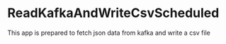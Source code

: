 # ReadKafkaAndWriteCsvScheduled

This app is prepared to fetch json data from kafka and write a csv file
